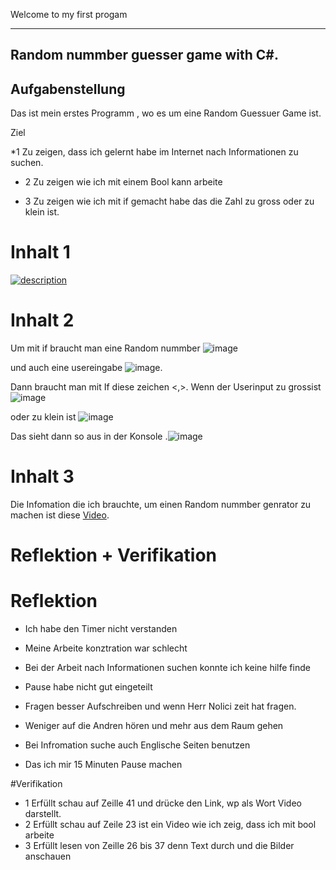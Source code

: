 Welcome to my first progam

---
Random nummber guesser game with C#.
---
## Aufgabenstellung
Das ist mein erstes Programm , wo es um  eine Random Guessuer Game ist.

Ziel

*1 Zu zeigen, dass ich gelernt habe im Internet nach Informationen zu suchen.

* 2 Zu zeigen wie ich mit einem Bool kann arbeite

* 3 Zu zeigen wie ich mit if gemacht habe das die Zahl zu gross oder zu klein ist.




# Inhalt 1

[![description](http://img.youtube.com/vi/MtC5P71g8kQ/0.jpg)](https://www.youtube.com/watch?v=MtC5P71g8kQ)

# Inhalt 2
Um  mit if braucht man eine Random nummber ![image](https://user-images.githubusercontent.com/89087875/134175954-ef84725e-6f28-41b3-9ea3-0f72b2b1b51d.png)


 und auch eine usereingabe ![image](https://user-images.githubusercontent.com/89087875/134176085-0caead37-31d3-42de-8627-a24092169d51.png). 
 
 Dann braucht man mit If diese zeichen <,>. Wenn der  Userinput zu grossist ![image](https://user-images.githubusercontent.com/89087875/134176850-f2f93c31-083f-4df0-be3d-19cfe7014360.png)
 
 
oder zu klein ist ![image](https://user-images.githubusercontent.com/89087875/134176696-4b5716de-c7c1-447d-8215-e2f7203b3206.png)


Das sieht dann so aus in der Konsole .![image](https://user-images.githubusercontent.com/89087875/134176394-32f1b9e1-9cbb-4d29-bd77-05aae793234f.png)

# Inhalt 3

Die Infomation  die ich brauchte, um einen Random nummber genrator zu machen ist diese [Video](https://www.youtube.com/watch?v=c-HEITd6zSw).

# Reflektion + Verifikation

# Reflektion
* Ich habe den Timer nicht verstanden
* Meine Arbeite konztration war schlecht
* Bei der Arbeit nach Informationen suchen konnte ich keine hilfe finde
* Pause habe  nicht gut eingeteilt

* Fragen besser Aufschreiben und wenn Herr Nolici zeit hat fragen.
* Weniger auf die Andren  hören und mehr aus dem Raum gehen
* Bei Infromation suche auch Englische Seiten benutzen
* Das ich mir 15 Minuten Pause machen

#Verifikation 
* 1 Erfüllt schau auf Zeille 41 und drücke den Link, wp als Wort Video darstellt.
* 2 Erfüllt schau auf Zeile 23 ist ein Video wie ich zeig, dass ich mit bool arbeite
* 3 Erfüllt lesen von Zeille 26 bis 37 denn Text durch und die Bilder anschauen

